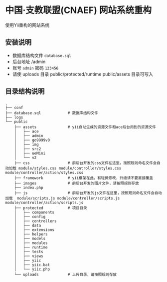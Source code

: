 # 中国·支教联盟(CNAEF) 网站系统重构

使用Yii重构的网站系统

## 安装说明

- 数据库结构文件 ```database.sql```
- 后台地址 /admin
- 账号 ```admin``` 密码 ```123456```
- 请使 uploads 目录 public/protected/runtime public/assets 目录可写入

## 目录结构说明

```
.
├── conf
├── database.sql            # 数据库结构文件
├── logs
└── public
    ├── assets              # yii自动生成的资源文件和ace后台用到的资源文件
    │   ├── ace
    │   ├── admin
    │   ├── go9999v0
    │   ├── img
    │   ├── src2
    │   ├── ueMini
    │   └── v2
    ├── css                 # 前后台开发的css文件在这里，按照规则命名文件会自动加载 module/styles.css module/controller/styles.css module/controller/action/styles.css
    ├── framework           # yii框架在此，有轻微修改，升级请不要直接覆盖
    ├── images              # 前后台开发的图片文件，请按照规则存放
    ├── index.php
    ├── js                  # 前后台开发的js文件在这里，按照规则命名文件会自动加载  module/scripts.js module/controller/scripts.js module/controller/action/scripts.js
    ├── protected           # 项目目录
    │   ├── components
    │   ├── config
    │   ├── controllers
    │   ├── data
    │   ├── extensions
    │   ├── helpers
    │   ├── models
    │   ├── modules
    │   ├── runtime
    │   ├── tests
    │   ├── views
    │   ├── yiic
    │   ├── yiic.bat
    │   └── yiic.php
    └── uploads             # 上传目录，请按照规则存放


```
